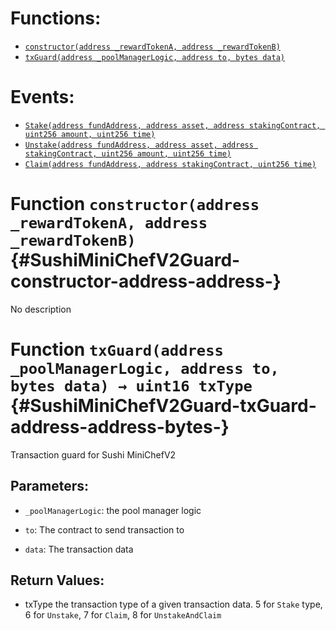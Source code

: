 

# Functions:
- [`constructor(address _rewardTokenA, address _rewardTokenB)`](#SushiMiniChefV2Guard-constructor-address-address-)
- [`txGuard(address _poolManagerLogic, address to, bytes data)`](#SushiMiniChefV2Guard-txGuard-address-address-bytes-)

# Events:
- [`Stake(address fundAddress, address asset, address stakingContract, uint256 amount, uint256 time)`](#SushiMiniChefV2Guard-Stake-address-address-address-uint256-uint256-)
- [`Unstake(address fundAddress, address asset, address stakingContract, uint256 amount, uint256 time)`](#SushiMiniChefV2Guard-Unstake-address-address-address-uint256-uint256-)
- [`Claim(address fundAddress, address stakingContract, uint256 time)`](#SushiMiniChefV2Guard-Claim-address-address-uint256-)


# Function `constructor(address _rewardTokenA, address _rewardTokenB)` {#SushiMiniChefV2Guard-constructor-address-address-}
No description




# Function `txGuard(address _poolManagerLogic, address to, bytes data) → uint16 txType` {#SushiMiniChefV2Guard-txGuard-address-address-bytes-}
Transaction guard for Sushi MiniChefV2


## Parameters:
- `_poolManagerLogic`: the pool manager logic

- `to`: The contract to send transaction to

- `data`: The transaction data


## Return Values:
- txType the transaction type of a given transaction data. 5 for `Stake` type, 6 for `Unstake`, 7 for `Claim`, 8 for `UnstakeAndClaim`


